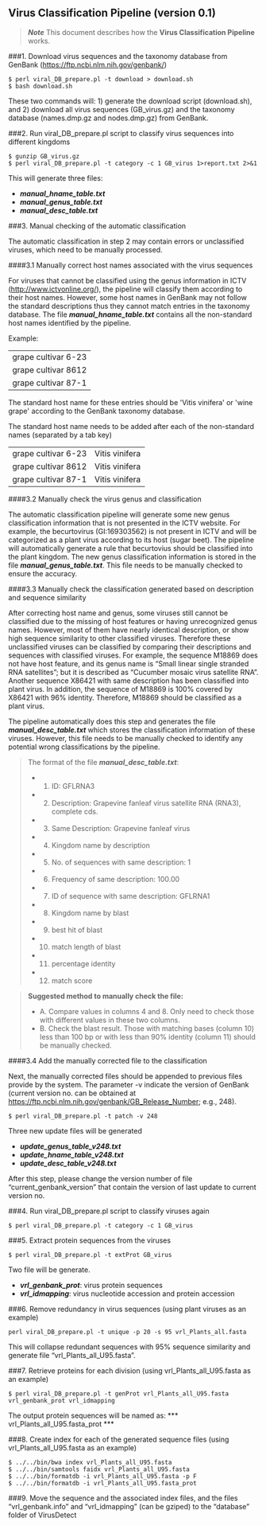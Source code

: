 
Virus Classification Pipeline (version 0.1)
--------------------------------------------

>***Note***
>This document describes how the **Virus Classification Pipeline** works.


###1. Download virus sequences and the taxonomy database from GenBank (https://ftp.ncbi.nlm.nih.gov/genbank/)

```
$ perl viral_DB_prepare.pl -t download > download.sh  
$ bash download.sh
```
These two commands will: 1) generate the download script (download.sh), and 2) download all virus sequences (GB_virus.gz) and the taxonomy database (names.dmp.gz and nodes.dmp.gz) from GenBank.

###2. Run viral_DB_prepare.pl script to classify virus sequences into different kingdoms

``` 
$ gunzip GB_virus.gz
$ perl viral_DB_prepare.pl -t category -c 1 GB_virus 1>report.txt 2>&1
```

This will generate three files:
- ***manual_hname_table.txt***
- ***manual_genus_table.txt***
- ***manual_desc_table.txt***


###3. Manual checking of the automatic classification

The automatic classification in step 2 may contain errors or unclassified viruses, which need to be manually processed.

####3.1 Manually correct host names associated with the virus sequences

For viruses that cannot be classified using the genus information in ICTV (http://www.ictvonline.org/), the pipeline will classify them according to their host names. However, some host names in GenBank may not follow the standard descriptions thus they cannot match entries in the taxonomy database. The file ***manual_hname_table.txt*** contains all the non-standard host names identified by the pipeline.

Example:

|     |
| --- |
|grape cultivar 6-23 |
|grape cultivar 8612 |
|grape cultivar 87-1 |

The standard host name for these entries should be 'Vitis vinifera' or 'wine grape' according to the GenBank taxonomy database.

The standard host name needs to be added after each of the non-standard names (separated by a tab key)

|     |     |
| --- | --- |
| grape cultivar 6-23 | Vitis vinifera |
| grape cultivar 8612 | Vitis vinifera |
| grape cultivar 87-1 | Vitis vinifera |


####3.2 Manually check the virus genus and classification

The automatic classification pipeline will generate some new genus classification information that is not presented in the ICTV website. For example, the becurtovirus (GI:169303562) is not present in ICTV and will be categorized as a plant virus according to its host (sugar beet). The pipeline will automatically generate a rule that becurtovius should be classified into the plant kingdom. The new genus classification information is stored in the file ***manual_genus_table.txt***. This file needs to be manually checked to ensure the accuracy.


####3.3 Manually check the classification generated based on description and sequence similarity

After correcting host name and genus, some viruses still cannot be classified due to the missing of host features or having unrecognized genus names. However, most of them have nearly identical description, or show high sequence similarity to other classified viruses. Therefore these unclassified viruses can be classified by comparing their descriptions and sequences with classified viruses. For example, the sequence M18869 does not have host feature, and its genus name is “Small linear single stranded RNA satellites”; but it is described as “Cucumber mosaic virus satellite RNA”. Another sequence X86421 with same description has been classified into plant virus. In addition, the sequence of M18869 is 100% covered by X86421 with 96% identity. Therefore, M18869 should be classified as a plant virus. 

The pipeline automatically does this step and generates the file ***manual_desc_table.txt*** which stores the classification information of these viruses. However, this file needs to be manually checked to identify any potential wrong classifications by the pipeline.

>The format of the file ***manual_desc_table.txt***:
> - 1. ID: GFLRNA3
> - 2. Description: Grapevine fanleaf virus satellite RNA (RNA3), complete cds.
> - 3. Same Description: Grapevine fanleaf virus
> - 4. Kingdom name by description
> - 5. No. of sequences with same description: 1
> - 6. Frequency of same description: 100.00
> - 7. ID of sequence with same description: GFLRNA1
> - 8. Kingdom name by blast
> - 9. best hit of blast
> - 10. match length of blast
> - 11. percentage identity
> - 12. match score 

> **Suggested method to manually check the file:**
> - A. Compare values in columns 4 and 8. Only need to check those with different values in these two columns.
> - B. Check the blast result. Those with matching bases (column 10) less than 100 bp or with less than 90% identity (column 11) should be manually checked.


####3.4 Add the manually corrected file to the classification

Next, the manually corrected files should be appended to previous files provide by the system. The parameter -v indicate the version of GenBank (current version no. can be obtained at https://ftp.ncbi.nlm.nih.gov/genbank/GB_Release_Number; e.g., 248).

```
$ perl viral_DB_prepare.pl -t patch -v 248
```

Three new update files will be generated
- ***update_genus_table_v248.txt***
- ***update_hname_table_v248.txt***
- ***update_desc_table_v248.txt***

After this step, please change the version number of file “current_genbank_version” that contain the version of last update to current version no.

###4. Run viral_DB_prepare.pl script to classify viruses again

```
$ perl viral_DB_prepare.pl -t category -c 1 GB_virus
```

###5. Extract protein sequences from the viruses

```
$ perl viral_DB_prepare.pl -t extProt GB_virus
```

Two file will be generate. 
- ***vrl_genbank_prot***: virus protein sequences
- ***vrl_idmapping***: virus nucleotide accession and protein accession


###6. Remove redundancy in virus sequences (using plant viruses as an example)

```
perl viral_DB_prepare.pl -t unique -p 20 -s 95 vrl_Plants_all.fasta
```
This will collapse redundant sequences with 95% sequence similarity and generate file “vrl_Plants_all_U95.fasta”.


###7. Retrieve proteins for each division (using vrl_Plants_all_U95.fasta as an example)

```
$ perl viral_DB_prepare.pl -t genProt vrl_Plants_all_U95.fasta vrl_genbank_prot vrl_idmapping
```

The output protein sequences will be named as: *** vrl_Plants_all_U95.fasta_prot ***

###8. Create index for each of the generated sequence files (using vrl_Plants_all_U95.fasta as an example)

```
$ ../../bin/bwa index vrl_Plants_all_U95.fasta
$ ../../bin/samtools faidx vrl_Plants_all_U95.fasta
$ ../../bin/formatdb -i vrl_Plants_all_U95.fasta -p F
$ ../../bin/formatdb -i vrl_Plants_all_U95.fasta_prot
```
###9. Move the sequence and the associated index files, and the files “vrl_genbank.info” and “vrl_idmapping” (can be gziped) to the “database” folder of VirusDetect

